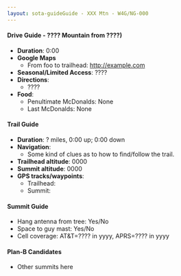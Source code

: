 ```yaml
---
layout: sota-guideGuide - XXX Mtn - W4G/NG-000
---
```

#### Drive Guide - ???? Mountain from ????)

* **Duration**: 0:00
* **Google Maps** 
    * From foo to trailhead: http://example.com
* **Seasonal/Limited Access**: ????
* **Directions**:
    * ????
* **Food**: 
    * Penultimate McDonalds: None
    * Last McDonalds: None



#### Trail Guide

* **Duration**: ? miles, 0:00 up; 0:00 down 
* **Navigation**: 
    * Some kind of clues as to how to find/follow the trail.
* **Trailhead altitude**: 0000
* **Summit altitude**: 0000
* **GPS tracks/waypoints**:
    * Trailhead: 
    * Summit: 

#### Summit Guide

* Hang antenna from tree: Yes/No
* Space to guy mast: Yes/No
* Cell coverage: AT&T=???? in yyyy, APRS=???? in yyyy

#### Plan-B Candidates

* Other summits here


